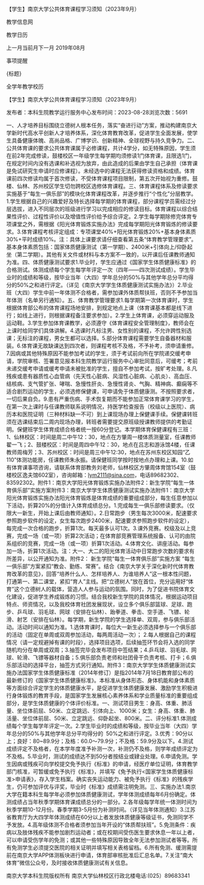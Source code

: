 






【学生】南京大学公共体育课程学习须知（2023年9月）





























教学信息网







































教学日历



上一月当前月下一月
2019年08月





事项提醒


{标题}


全学年教学校历
























【学生】南京大学公共体育课程学习须知（2023年9月）

发布者：本科生院教学运行服务中心发布时间：2023-08-28浏览次数：5691

一、人才培养目标围绕立德树人根本任务，落实“奋进行动”方案，推动构建南京大学新时代高水平创新人才培养体系，深化体育教育改革，促进学生全面发展，使学生具备健康体魄、高尚品格、广博学识、创新精神、全球视野与持久竞争力。二、公共体育课的要求公共体育课属于必修课程，共计4学分，如无特殊原因，学生须在前2年完成修读，鼓楼校区一年级学生每学期均须修读1门体育课，且限选1门，在规定时间内没有选课和补选视为放弃，由此造成的后果由学生自己承担（体育课是免试研究生申请时应修课程）。未经选中的课程无法获得修读资格和成绩。体育课前四次修读均属于首次修读，不受体育课程项目限制，第五次开始视为重修。鼓楼、仙林、苏州校区学生切勿跨校区选修体育课程。三、体育课程体系及修读要求实施基于“每生一俱乐部”的模块化体育课程改革，并逐步推行“个性化”分层教学。1.学生根据自己的兴趣爱好及特长选择每学期的体育课程，部分课程学员需经过分层选拔，进入不同层次的班级进行学习以完成相应的修读目标。体育课程以综合结果性评价、过程性评价以及增值性评价给予综合评定。2.学生每学期除修完体育专项课堂之外，需根据《阳光体育锻炼实施办法》完成每学期阳光体育锻炼的修读要求。3.体育课程考核评定组成：专项课堂40%+阳光体育锻炼20%+基本身体素质30%+平时成绩10%。注：具体上课要求请仔细查看第五条“体育教学管理要求”。基本身体素质包括：国家体质健康测试（第一学期）、2400米+引体向上/仰卧起坐（第二学期）。其他有关文件或材料与本方案不一致的，以开课后任课教师通知为准。四、体质健康测试要求1.毕业时，学生应通过《国家学生体质健康标准》的合格测试。体测成绩每个学生每学年评定一次（四年——四次测试成绩）。学生毕业时的成绩和等级，按毕业当年（大四）学年总分的50%与其他学年总分平均得分的50%之和进行评定。（详见《南京大学学生体质健康测试实施办法》）2.毕业班（大四）学生中前一年体测不合格者，需参加课外体质帮扶班，否则不予参加当年体测（名单另行通知）。五、体育教学管理要求1.每学期第一次体育课时，学生根据体育部公布的体育课程场地安排，到规定地点上课（体育课基本都是线下进行；如线上进行，则根据课程备注要求参加）。2.学生上体育课，必须穿运动服及运动鞋。3.学生参加体育课教学，必须遵守《体育课程安全管理制度》，教师会在上课时给同学们具体讲解。4.选课时凡标注男、女性别的课程，不允许跨性别选课；无标注的课程，男女生都可以选择。5.部分体育课程需要学生自备器材和服装。6.体育课无故缺课达到四次者，则课程考核不及格，不予补考，须申请重修。7.因病或其他特殊原因不能参加考试的学生，须于考试前向所在学院递交缓考申请，学院审核、签署意见报本科生院教学运行服务中心审批同意后，可缓考；考前未递交缓考申请或缓考申请未被批准的学生，擅自不参加考试，按旷考处理。8.凡残疾或患有器质性心血管病（先天性心脏病、风湿性心脏病、心肌炎）、高血压、结核病、支气管扩张、哮喘、急慢性肝炎、急慢性肾炎、气胸、精神病、癫痫等不适合剧烈运动的学生，必须选修保健课，可申请免于体质健康测。不按照要求者，一切后果自负。9.患有严重伤病、手术恢复期而不能参加正常体育课学习的学生，在第一次上课时与任课教师联系说明情况，持医学检查报告（校级以上医院）、病历本和医院证明（三种材料缺一不可）到上课现场办理上保健课手续。保健课转班须在选课结束后二周内现场办理，转班者需要提交原班级授课教师提供的考勤证明。保健班学生体育成绩合格者统一按60分登记。本学期体育保健课程有三班：1、仙林校区：时间是周二中午12：30，地点在方肇周一楼体质测量室，任课教师翟一飞；2、鼓楼校区：时间是周四中午12：30，地点在吕志和游泳馆4楼，任课教师周梅芳；3、苏州校区：时间是周三中午12:30，地点在苏州东校区知园“乙110”体测功能房，任课教师朱永振。请保健班同学按时按地点办理和上课。10.如有体育课事项咨询，请联系体育部教务刘老师，仙林校区方肇周体育馆154室（鼓楼校区逸夫馆602室），咨询邮箱：lym2111@sina.com，电话89682302、83592302。附件1：南京大学阳光体育锻炼实施办法附件2：新生学院“每生一体育俱乐部”实施方案附件3：南京大学学生体质健康测试实施办法附件1：南京大学阳光体育锻炼实施办法阳光体育锻炼是体育成绩的重要组成部分，每生任意参加以下活动，折算20%的分值计入体育成绩总分。1.完成每生一俱乐部修读要求。（仅限大一新生，开始上课后由教师通知）。2.日常跑步（男生每次3000米，配速要求参照跑步软件的设定，女生每次跑步2400米，配速要求参照跑步软件的设定），每完成一次合格的跑步，折算1次。每天最多认可1次。3.课外竞赛。校级及以上竞赛，完成一场（或一项）折算2次活动；在体育部竞赛管理系统报备、认可的由院系组织的竞赛，完成一场（或一项）折算1次活动。4.体育文化、讲座活动。每参加一场，折算1次活动。注：大一、大二的阳光体育活动中日常跑步次数的要求有所差异，以公开通知为准。附件2： 新生学院“每生一体育俱乐部”实施方案 “每生一俱乐部”方案紧扣“教会、勤练、常赛”。结合《南京大学关于深化新时代体育教育改革的意见》，回答“培养什么人、怎样培养人、为谁培养人”这一根本性问题，打通第一、第二课堂，紧扣“育人”主线。把“立德树人”放在首位，充分运用好“体育”这个立德树人的载体，营造人人参与运动的氛围。同时，为了促进书院体育文化建设，促进学生养成锻炼的习惯。结合我校新生学院的具体情况，根据运动项目特点、师资情况，以及我校体育社团发展现状，设立多个俱乐部篮球、足球、跑步、乒乓球、羽毛球、网球（安排在仙林）、跆拳道、拳击、空手道、飞镖、轮滑、射艺（安排在仙林）。每学期，新生学院的学生选择单、双周，参与俱乐部活动。活动时间以通知为准。1.选体育课时，每位大一新生必须选择参与一个俱乐部的活动（固定在单周或双周参加活动，每两周活动一次）； 2.每人根据自己的课程情况（请一定规避掉有课的时段），选择项目选项，后续抽签环节会将入选的同学随机均分在单周或双周；3.抽签完毕会发布项目中签结果；4.乒乓球、羽毛球、网球、轮滑、飞镖等器材自备；5.俱乐部负责老师和社团骨干负责考核、打卡；6.俱乐部活动的选择平台，抽签方式另行通知。附件3：南京大学学生体质健康测试实施办法国家学生体质健康标准（2014年修订）是指2014年7月18日教育部公布的最新修订的《国家学生体质健康标准》。本标准从身体形态、身体机能和身体素质等方面综合评定学生的体质健康水平，是促进学生体质健康发展、激励学生积极进行身体锻炼的教育手段，是国家学生发展核心素养体系和学业质量标准的重要组成部分，是学生体质健康的个体评价标准。一、测试项目男生：身高、体重、肺活量、坐位体前屈、50米、立定跳远、引体向上、1000米；女生：身高、体重、肺活量、坐位体前屈、50米、立定跳远、仰卧起坐、800米。二、评分标准1.体测成绩每个学生每学年评定一次。2.学生毕业时的成绩和等级，按毕业当年（大四）学年总分的50%与其他学年总分平均得分的  50%之和进行评定。3.优秀：90分以上；良好：80~89.9分；及格：60.0～79.9分；不及格：59.9分及以下。4.测试成绩评定不及格者，在本学年度准予补测一次，补测仍不及格，则学年成绩评定为不及格。5.毕业时，测试的成绩达不到50分者按结业或肄业处理。6.申请免测。学生因病或残疾可向学校提交免予执行《标准》的申请，经医疗单位证明，体育教学部门核准，可暂缓或免予执行《标准》，并填写《免予执行<国家学生体质健康标准>申请表》，存入学生档案。确实丧失运动能力、被免予执行《标准》的残疾学生，仍可参加评优与评奖，毕业时《标准》成绩需注明免测。三、实施办法1.南京大学在籍本科生每学年必须参加体质健康测试，学年体测成绩每年6月份确定。体测成绩占当年秋季学期体育课成绩总分的一部分。2.各年级每学年统一体测时间为秋季学期10-12月份。春季学期3-5月份为补测时间。（详见当年体测通知）3.江苏省教育厅为大四学年体测成绩在60分以上者发放体质健康等级证书，免测同学不予发放。4.高年级体测不合格者须参加当年开设的“体质帮扶班”。5.免测条件：疾病以及肢体残疾不能参加剧烈运动者；或在校期间受伤医生要求休息一年以上者，可以申请受伤学年的免测；或其他一些特殊原因导致全年无法参加测试者等等。所有免测学生必须提交医院的相关证明并填写相关表格留档。6.所有免测、缓测需提前在南京大学APP体测板块进行申请，体育部审核批准后汇总名单。7.关注“南大体育”微信公众号，及时接收体质健康测试有关信息。

















南京大学本科生院版权所有
南京大学仙林校区行政北楼电话:(025）89683341






















